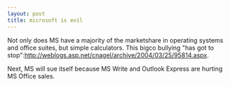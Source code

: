 ```yaml
--- 
layout: post
title: microsoft is evil
---
```

Not only does MS have a majority of the marketshare in operating systems and office suites, but simple calculators.  This bigco bullying "has got to stop":http://weblogs.asp.net/cnagel/archive/2004/03/25/95814.aspx.

Next, MS will sue itself because MS Write and Outlook Express are hurting MS Office sales.

